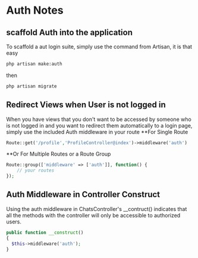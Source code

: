 # Auth Notes

## scaffold Auth into the application
To scaffold a aut login suite, simply use the command from Artisan, it is that easy
```cmd 
php artisan make:auth
```
then
```cmd 
php artisan migrate
```

## Redirect Views when User is not logged in
When you have views that you don't want to be accessed by someone who is not logged in and you want to redirect them automatically to a login page, simply use the included Auth middleware in your route
**For Single Route
```php
Route::get('/profile','ProfileController@index')->middleware('auth')
```
**Or For Multiple Routes or a Route Group 
```php
Route::group(['middleware' => ['auth']], function() {
    // your routes
});
```
## Auth Middleware in Controller Construct
Using the auth middleware in ChatsController's __contruct() indicates that all the methods with the controller will only be accessible to authorized users. 

```php
public function __construct()
{
  $this->middleware('auth');
}
```